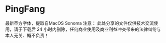 # PingFang
最新苹方字体，提取自MacOS Sonoma
注意：
此处分享的文件仅供技术交流使用，请于下载后 24 小时内删除，任何商业使用及商业利益冲突带来的法律纠纷与本人无关、概不负责！

